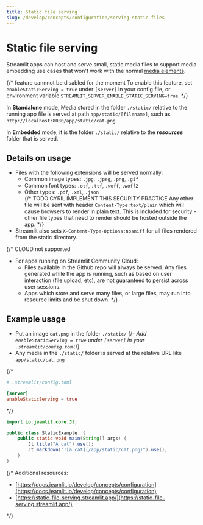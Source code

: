 ```yaml
---
title: Static file serving
slug: /develop/concepts/configuration/serving-static-files
---
```


# Static file serving

Streamlit apps can host and serve small, static media files to support media embedding use cases that
won't work with the normal [media elements](/develop/api-reference/media).


{/* feature cannnot be disabled for the moment 
To enable this feature, set `enableStaticServing = true` under `[server]` in your config file,
or environment variable `STREAMLIT_SERVER_ENABLE_STATIC_SERVING=true`.
*/}

In **Standalone** mode, Media stored in the folder `./static/` relative to the running app file is served at path
`app/static/[filename]`, such as `http://localhost:8080/app/static/cat.png`.

In **Embedded** mode, it is the folder `./static/` relative to the ***resources*** folder that is served.

## Details on usage

- Files with the following extensions will be served normally:
  - Common image types: `.jpg`, `.jpeg`, `.png`, `.gif`
  - Common font types: `.otf`, `.ttf`, `.woff`, `.woff2`
  - Other types: `.pdf`, `.xml`, `.json`  
    {/* TODO CYRIL IMPLEMENT THIS SECURITY PRACTICE
    Any other file will be sent with header `Content-Type:text/plain` which will cause browsers to render in plain text.
    This is included for security - other file types that need to render should be hosted outside the app.
    */}
- Streamlit also sets `X-Content-Type-Options:nosniff` for all files rendered from the static directory.

{/* CLOUD not supported
- For apps running on Streamlit Community Cloud:
  - Files available in the Github repo will always be served. Any files generated while the app is running,
    such as based on user interaction (file upload, etc), are not guaranteed to persist across user sessions.
  - Apps which store and serve many files, or large files, may run into resource limits and be shut down.
*/}

## Example usage

- Put an image `cat.png` in the folder `./static/`
{/*- Add `enableStaticServing = true` under `[server]` in your `.streamlit/config.toml`*/}
- Any media in the `./static/` folder is served at the relative URL like `app/static/cat.png`

{/*
```toml
# .streamlit/config.toml

[server]
enableStaticServing = true
```
*/}

```java
import io.jeamlit.core.Jt;

public class StaticExample  {
    public static void main(String[] args) {
        Jt.title("A cat").use();
        Jt.markdown("![a cat](/app/static/cat.png)").use();
    }
}
```


{/*
Additional resources:

- [https://docs.jeamlit.io/develop/concepts/configuration](https://docs.jeamlit.io/develop/concepts/configuration)
- [https://static-file-serving.streamlit.app/](https://static-file-serving.streamlit.app/)

<Cloud name="static-file-serving" height="1000px" />

*/}
